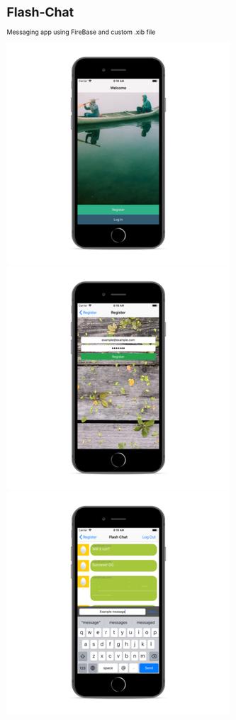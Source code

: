 # Flash-Chat
Messaging app using FireBase and custom .xib file

![alt text](https://github.com/superturboryan/Flash-Chat/blob/master/Flash%20Chat/Simulator%20Screen%20Shot%20-%20iPhone%208%20-%202019-03-05%20at%2008.18.32_iphone8spacegrey_portrait.png "Home screen")
![alt text](https://github.com/superturboryan/Flash-Chat/blob/master/Flash%20Chat/Simulator%20Screen%20Shot%20-%20iPhone%208%20-%202019-03-05%20at%2008.18.55_iphone8spacegrey_portrait.png "Register/Login screen")
![alt text](https://github.com/superturboryan/Flash-Chat/blob/master/Flash%20Chat/Simulator%20Screen%20Shot%20-%20iPhone%208%20-%202019-03-05%20at%2008.19.34_iphone8spacegrey_portrait.png "Messages screen")

